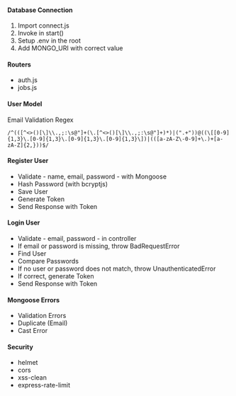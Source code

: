 #### Database Connection

1. Import connect.js
2. Invoke in start()
3. Setup .env in the root
4. Add MONGO_URI with correct value

#### Routers

-   auth.js
-   jobs.js

#### User Model

Email Validation Regex

```regex
/^(([^<>()[\]\\.,;:\s@"]+(\.[^<>()[\]\\.,;:\s@"]+)*)|(".+"))@((\[[0-9]{1,3}\.[0-9]{1,3}\.[0-9]{1,3}\.[0-9]{1,3}\])|(([a-zA-Z\-0-9]+\.)+[a-zA-Z]{2,}))$/
```

#### Register User

-   Validate - name, email, password - with Mongoose
-   Hash Password (with bcryptjs)
-   Save User
-   Generate Token
-   Send Response with Token

#### Login User

-   Validate - email, password - in controller
-   If email or password is missing, throw BadRequestError
-   Find User
-   Compare Passwords
-   If no user or password does not match, throw UnauthenticatedError
-   If correct, generate Token
-   Send Response with Token

#### Mongoose Errors

-   Validation Errors
-   Duplicate (Email)
-   Cast Error

#### Security

-   helmet
-   cors
-   xss-clean
-   express-rate-limit
